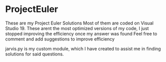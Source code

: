 # ProjectEuler
These are my Project Euler Solutions
Most of them are coded on Visual Studio 19.
These arent the most optimized versions of my code, I just stopped improving the efficiency once my answer was found
Feel free to comment and add suggestions to improve efficiency

jarvis.py is my custom module, which I have created to assist me in finding solutions for said questions. 
